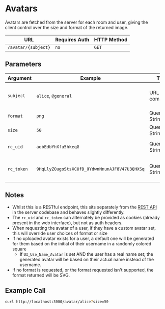# Avatars

Avatars are fetched from the server for each room and user, giving the client control over the size and format of the returned image.

| URL                 | Requires Auth | HTTP Method |
| ------------------- | ------------- | ----------- |
| `/avatar/{subject}` | `no`          | `GET`       |

## Parameters

| Argument   | Example                                       | Type          | Required | Description                                                                                                                                             |
| ---------- | --------------------------------------------- | ------------- | -------- | ------------------------------------------------------------------------------------------------------------------------------------------------------- |
| `subject`  | `alice`, `@general`                           | URL component | Required | Name of user or channel. Channels are always preceded by an @ symbol. Rooms that are DMs are always represented by the other participant's user avatar. |
| `format`   | `png`                                         | Query String  | Optional | Format of the image requested. Can be one of: `jpg`, `jpeg`, `png`.                                                                                     |
| `size`     | `50`                                          | Query String  | Optional | Width and height of the image. Default: 200                                                                                                             |
| `rc_uid`   | `aobEdbYhXfu5hkeqG`                           | Query String  | Optional | User ID for authenticating, only required if `Accounts_AvatarBlockUnauthenticatedAccess` is enabled                                                     |
| `rc_token` | `9HqLlyZOugoStsXCUfD_0YdwnNnunAJF8V47U3QHXSq` | Query String  | Optional | User auth token for authenticating, only required if `Accounts_AvatarBlockUnauthenticatedAccess` is enabled                                             |

## Notes

* Whilst this is a RESTful endpoint, this sits separately from the [REST API](./) in the server codebase and behaves slightly differently.
* The `rc_uid` and `rc_token` can alternately be provided as cookies (already present in the web interface), but not as auth headers.
* When requesting the avatar of a user, if they have a custom avatar set, this will override user choices of format or size
* If no uploaded avatar exists for a user, a default one will be generated for them based on the initial of their username in a randomly colored square
  * If `UI_Use_Name_Avatar` is set AND the user has a real name set; the generated avatar will be based on their actual name instead of the username.
* If no format is requested, or the format requested isn't supported, the format returned will be SVG.

## Example Call

```bash
curl http://localhost:3000/avatar/alice?size=50
```
